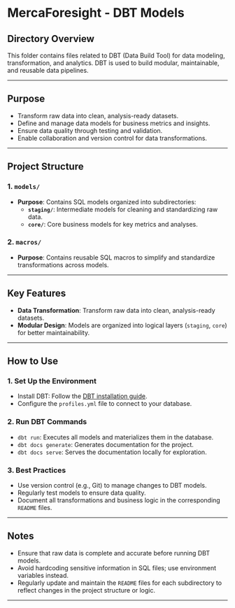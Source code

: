 # MercaForesight - DBT Models

## **Directory Overview**
This folder contains files related to DBT (Data Build Tool) for data modeling, transformation, and analytics. DBT is used to build modular, maintainable, and reusable data pipelines.

---

## **Purpose**
- Transform raw data into clean, analysis-ready datasets.
- Define and manage data models for business metrics and insights.
- Ensure data quality through testing and validation.
- Enable collaboration and version control for data transformations.

---

## **Project Structure**

### 1. **`models/`**
- **Purpose**: Contains SQL models organized into subdirectories:
  - **`staging/`**: Intermediate models for cleaning and standardizing raw data.
  - **`core/`**: Core business models for key metrics and analyses.

### 2. **`macros/`**
- **Purpose**: Contains reusable SQL macros to simplify and standardize transformations across models.

---

## **Key Features**
- **Data Transformation**: Transform raw data into clean, analysis-ready datasets.
- **Modular Design**: Models are organized into logical layers (`staging`, `core`) for better maintainability.

---

## **How to Use**

### 1. **Set Up the Environment**
- Install DBT: Follow the [DBT installation guide](https://docs.getdbt.com/docs/installation).
- Configure the `profiles.yml` file to connect to your database.

### 2. **Run DBT Commands**
- `dbt run`: Executes all models and materializes them in the database.
- `dbt docs generate`: Generates documentation for the project.
- `dbt docs serve`: Serves the documentation locally for exploration.

### 3. **Best Practices**
- Use version control (e.g., Git) to manage changes to DBT models.
- Regularly test models to ensure data quality.
- Document all transformations and business logic in the corresponding `README` files.

---

## **Notes**
- Ensure that raw data is complete and accurate before running DBT models.
- Avoid hardcoding sensitive information in SQL files; use environment variables instead.
- Regularly update and maintain the `README` files for each subdirectory to reflect changes in the project structure or logic.

---